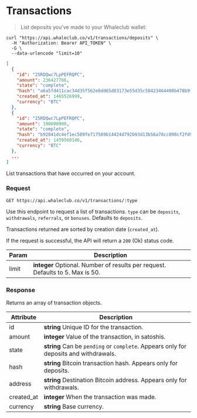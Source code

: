 # Transactions

> List deposits you've made to your Whaleclub wallet:

```shell
curl "https://api.whaleclub.co/v1/transactions/deposits" \
  -H "Authorization: Bearer API_TOKEN" \
  -G \
  --data-urlencode "limit=10"
```
```json
[
  {
    "id": "25RDQwc7LpPEFRQPC",
    "amount": 236427766,
    "state": "complete",
    "hash": "a6a5fd411cac34d35f562e8dd65d03173e55d35c58423464400b478b9f408172",
    "created_at": 1465526999,
    "currency": "BTC"
  },
  {
    "id": "25RDQwc7LpPEFRQPC",
    "amount": 100000000,
    "state": "complete",
    "hash": "b92841dc4ef1ec589fe717589b14424d792b93d13b56a78cc898cf2fd90005bf",
    "created_at": 1459560146,
    "currency": "BTC"
  },
  ...
]
```

List transactions that have occurred on your account.

### Request

`GET https://api.whaleclub.co/v1/transactions/:type`

Use this endpoint to request a list of transactions. `type` can be `deposits`, `withdrawals`, `referrals`, or `bonuses`. Defaults to `deposits`.

Transactions returned are sorted by creation date (`created_at`).

If the request is successful, the API will return a `200` (Ok) status code. 

Param | Description
---------- | -------
limit | **integer** Optional. Number of results per request. Defaults to 5. Max is 50.

### Response

Returns an array of transaction objects.

Attribute | Description
---------- | -------
id | **string** Unique ID for the transaction.
amount | **integer** Value of the transaction, in satoshis.
state | **string** Can be `pending` or `complete`. Appears only for deposits and withdrawals.
hash | **string** Bitcoin transaction hash. Appears only for deposits.
address | **string** Destination Bitcoin address. Appears only for withdrawals.
created_at | **integer** When the transaction was made.
currency | **string** Base currency.